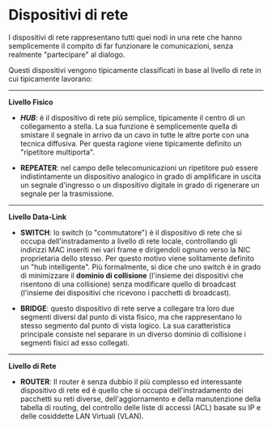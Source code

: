 # Dispositivi di rete

I dispositivi di rete rappresentano tutti quei nodi in una rete che
hanno semplicemente il compito di far funzionare le comunicazioni, senza
realmente "partecipare" al dialogo.

Questi dispositivi vengono tipicamente classificati in base al livello
di rete in cui tipicamente lavorano:

---

**Livello Fisico**

-   ***HUB***: è il dispositivo di rete più semplice, tipicamente il
    centro di un collegamento a stella. La sua funzione è semplicemente
    quella di smistare il segnale in arrivo da un cavo in tutte le altre
    porte con una tecnica diffusiva. Per questa ragione viene
    tipicamente definito un "ripetitore multiporta".
    
-   **REPEATER**: nel campo delle telecomunicazioni un ripetitore può
    essere indistintamente un dispositivo analogico in grado di
    amplificare in uscita un segnale d'ingresso o un dispositivo
    digitale in grado di rigenerare un segnale per la trasmissione.

---

**Livello Data-Link**

-   **SWITCH**: lo switch (o "commutatore") è il dispositivo di rete che
    si occupa dell'instradamento a livello di rete locale, controllando
    gli indirizzi MAC inseriti nei vari frame e dirigendoli ognuno verso
    la NIC proprietaria dello stesso. Per questo motivo viene
    solitamente definito un "hub intelligente". Più formalmente, si dice
    che uno switch è in grado di minimizzare il **dominio di
    collisione** (l'insieme dei dispositivi che risentono di una
    collisione) senza modificare quello di broadcast (l'insieme dei
    dispositivi che ricevono i pacchetti di broadcast).
    
-   **BRIDGE**: questo dispositivo di rete serve a collegare tra loro
    due segmenti diversi dal punto di vista fisico, ma che rappresentano
    lo stesso segmento dal punto di vista logico. La sua caratteristica
    principale consiste nel separare in un diverso dominio di collisione
    i segmenti fisici ad esso collegati.


---

**Livello di Rete**

-   **ROUTER**: Il router è senza dubbio il più complesso ed
    interessante dispositivo di rete ed è quello che si occupa
    dell'instradamento dei pacchetti su reti diverse,
    dell'aggiornamento e della manutenzione della tabella di routing,
    del controllo delle liste di accessi (ACL) basate su IP e delle
    cosiddette LAN Virtuali (VLAN).


